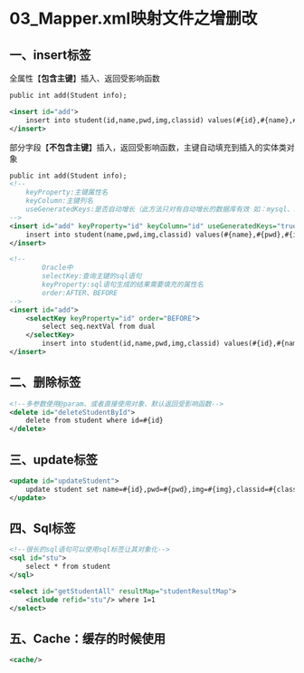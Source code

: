 # 03_Mapper.xml映射文件之增删改

## 一、insert标签

全属性【**包含主键**】插入、返回受影响函数

```xml
public int add(Student info);

<insert id="add">
    insert into student(id,name,pwd,img,classid) values(#{id},#{name},#{pwd},#{img},#{classid})
</insert>
```

部分字段【**不包含主键**】插入，返回受影响函数，主键自动填充到插入的实体类对象

```xml
public int add(Student info);
<!--
	keyProperty:主键属性名
	keyColumn:主键列名
	useGeneratedKeys:是否自动增长（此方法只对有自动增长的数据库有效 如：mysql、sqlserver等）
-->
<insert id="add" keyProperty="id" keyColumn="id" useGeneratedKeys="true">
    insert into student(name,pwd,img,classid) values(#{name},#{pwd},#{img},#{classid})
</insert>

<!--
        Oracle中
        selectKey:查询主键的sql语句
        keyProperty:sql语句生成的结果需要填充的属性名
        order:AFTER、BEFORE
-->
<insert id="add">
	<selectKey keyProperty="id" order="BEFORE">
		select seq.nextVal from dual
	</selectKey>
        insert into student(id,name,pwd,img,classid) values(#{id},#{name},#{pwd},#{img},#{classid})
</insert>
```

## 二、删除标签

```xml
<!--多参数使用@param、或者直接使用对象、默认返回受影响函数-->
<delete id="deleteStudentById">
    delete from student where id=#{id}
</delete>
```

## 三、update标签

```xml
<update id="updateStudent">
    update student set name=#{id},pwd=#{pwd},img=#{img},classid=#{classid} where id=#{id}
</update>
```

## 四、Sql标签

```xml
<!--很长的sql语句可以使用sql标签让其对象化-->
<sql id="stu">
    select * from student
</sql>

<select id="getStudentAll" resultMap="studentResultMap">
    <include refid="stu"/> where 1=1
</select>
```

## 五、Cache：缓存的时候使用

```xml
<cache/>
```

































